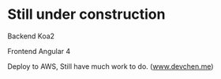 # Still under construction

Backend Koa2 

Frontend Angular 4

Deploy to AWS, Still have much work to do. (www.devchen.me)
